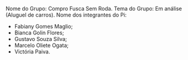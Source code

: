 Nome do Grupo: Compro Fusca Sem Roda.
Tema do Grupo: Em análise (Aluguel de carros).
Nome dos integrantes do Pi:
- Fabiany Gomes Maglio;
- Bianca Golin Flores;
- Gustavo Souza Silva;
- Marcelo Oliete Ogata;
- Victória Paiva.